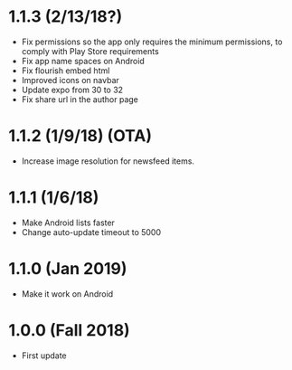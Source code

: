 # 1.1.3 (2/13/18?)
- Fix permissions so the app only requires the minimum permissions, to comply with Play Store requirements
- Fix app name spaces on Android
- Fix flourish embed html
- Improved icons on navbar
- Update expo from 30 to 32
- Fix share url in the author page

# 1.1.2 (1/9/18) (OTA)
- Increase image resolution for newsfeed items.

# 1.1.1 (1/6/18)
- Make Android lists faster 
- Change auto-update timeout to 5000

# 1.1.0 (Jan 2019)
- Make it work on Android

# 1.0.0 (Fall 2018)
- First update